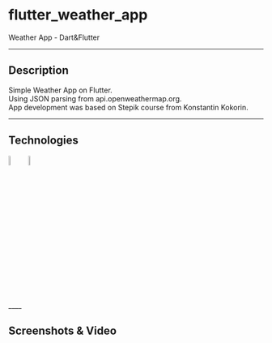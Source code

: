 # flutter_weather_app

Weather App - Dart&Flutter
____
  
## Description
  
Simple Weather App on Flutter.<br>
Using JSON parsing from api.openweathermap.org.<br>
App development was based on Stepik course from Konstantin Kokorin.
____

## Technologies

<img src="https://img.icons8.com/?size=512&id=7I3BjCqe9rjG&format=png" width=7% height=7% alt="flutter"> <img src="https://img.icons8.com/?size=512&id=7AFcZ2zirX6Y&format=png" width=7% height=7% alt="flutter">
</div>
____

## Screenshots & Video 
